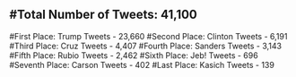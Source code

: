 #Total Number of Tweets: 41,100 
---
#First Place: Trump Tweets - 23,660
#Second Place: Clinton Tweets - 6,191
#Third Place: Cruz Tweets - 4,407
#Fourth Place: Sanders Tweets - 3,143
#Fifth Place: Rubio Tweets - 2,462
#Sixth Place: Jeb! Tweets - 696
#Seventh Place: Carson Tweets - 402
#Last Place: Kasich Tweets - 139
